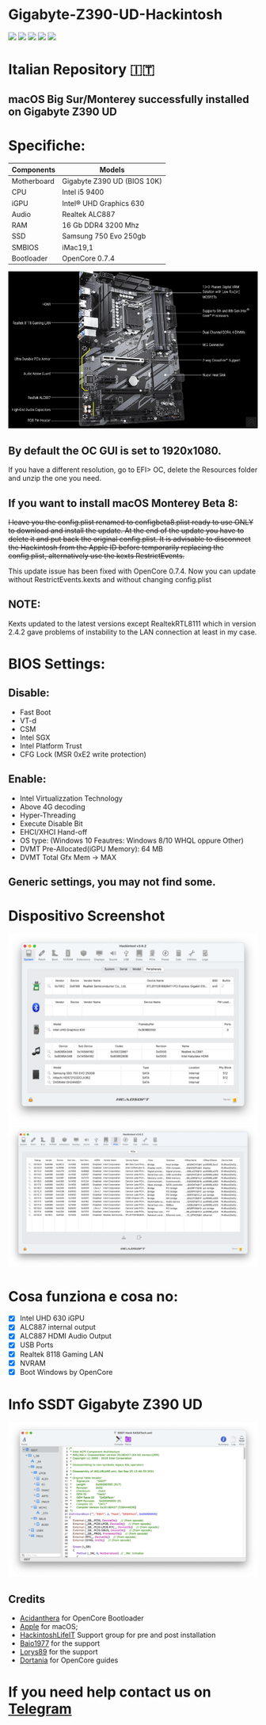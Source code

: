 # Gigabyte-Z390-UD-Hackintosh
[![](https://img.shields.io/badge/Gitter%20HL%20Community-Chat-informational?style=flat&logo=gitter&logoColor=white&color=ed1965)](https://gitter.im/Hackintosh-Life-IT/community)
[![](https://img.shields.io/badge/Repository-SASATech-informational?style=flat&logo=apple&logoColor=white&color=9debeb)](https://github.com/SASA-Tech?tab=repositories)
[![](https://img.shields.io/badge/Telegram-HackintoshLifeIT-informational?style=flat&logo=telegram&logoColor=white&color=5fb659)](https://t.me/HackintoshLife_it)
[![](https://img.shields.io/badge/Facebook-HackintoshLifeIT-informational?style=flat&logo=facebook&logoColor=white&color=3a4dc9)](https://www.facebook.com/hackintoshlife/)
[![](https://img.shields.io/badge/Instagram-HackintoshLifeIT-informational?style=flat&logo=instagram&logoColor=white&color=8a178a)](https://www.instagram.com/hackintoshlife.it_official/)

# Italian Repository 🇮🇹
## macOS Big Sur/Monterey successfully installed on Gigabyte Z390 UD

# Specifiche:

| Components       | Models                             |
| ---------------- | ---------------------------------- |
| Motherboard      | Gigabyte Z390 UD (BIOS 10K)        | 
| CPU              | Intel i5 9400                      | 
| iGPU             | Intel® UHD Graphics 630            |
| Audio            | Realtek ALC887                     |
| RAM              | 16 Gb DDR4 3200 Mhz                |
| SSD              | Samsung 750 Evo 250gb              |
| SMBIOS           | iMac19,1                           |
| Bootloader       | OpenCore 0.7.4                     |

![infodp1](./Screenshot/Mobo.png)

## By default the OC GUI is set to 1920x1080.
If you have a different resolution, go to EFI> OC, delete the Resources folder and unzip the one you need.

## If you want to install macOS Monterey Beta 8:
~~I leave you the config.plist renamed to configbeta8.plist ready to use ONLY to download and install the update. At the end of the update you have to delete it and put back the original config.plist. It is advisable to disconnect the Hackintosh from the Apple ID before temporarily replacing the config.plist, alternatively use the kexts RestrictEvents.~~

This update issue has been fixed with OpenCore 0.7.4. Now you can update without RestrictEvents.kexts and without changing config.plist

## NOTE:
Kexts updated to the latest versions except RealtekRTL8111 which in version 2.4.2 gave problems of instability to the LAN connection at least in my case.

# BIOS Settings:

## Disable:

- Fast Boot
- VT-d
- CSM
- Intel SGX
- Intel Platform Trust
- CFG Lock (MSR 0xE2 write protection)

## Enable:

- Intel Virtualizzation Technology
- Above 4G decoding
- Hyper-Threading
- Execute Disable Bit
- EHCI/XHCI Hand-off
- OS type: (Windows 10 Feautres: Windows 8/10 WHQL oppure Other)
- DVMT Pre-Allocated(iGPU Memory): 64 MB
- DVMT Total Gfx Mem → MAX

## Generic settings, you may not find some.
  
# Dispositivo Screenshot
![infodp1](./Screenshot/Peripherials.png)
![infodp2](./Screenshot/PCIe.png)

# Cosa funziona e cosa no:
- [x] Intel UHD 630 iGPU
- [x] ALC887 internal output
- [x] ALC887 HDMI Audio Output
- [x] USB Ports
- [x] Realtek 8118 Gaming LAN
- [x] NVRAM
- [x] Boot Windows by OpenCore

# Info SSDT Gigabyte Z390 UD

![SSDT](./Screenshot/SSDT.png)

## Credits

- [Acidanthera](https://github.com/acidanthera) for OpenCore Bootloader
- [Apple](https://apple.com) for macOS;
- [HackintoshLifeIT](https://github.com/Hackintoshlifeit) Support group for pre and post installation
- [Baio1977](https://github.com/Baio1977) for the support
- [Lorys89](https://github.com/Lorys89) for the support
- [Dortania](https://github.com/dortania) for OpenCore guides

# If you need help contact us on [Telegram](https://t.me/HackintoshLife_it)